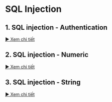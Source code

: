 # SQL Injection

## 1. SQL injection - Authentication

[▶ Xem chi tiết](SQL%20injection%20-%20Authentication/)

## 2. SQL injection - Numeric

[▶ Xem chi tiết](SQL%20injection%20-%20Numeric)

## 3. SQL injection - String

[▶ Xem chi tiết](SQL%20injection%20-%20String)